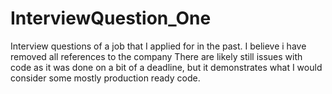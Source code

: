 InterviewQuestion_One
=====================

Interview questions of a job that I applied for in the past. I believe i have removed all references to the company
There are likely still issues with code as it was done on a bit of a deadline, but it demonstrates what I would consider some mostly production ready code.
